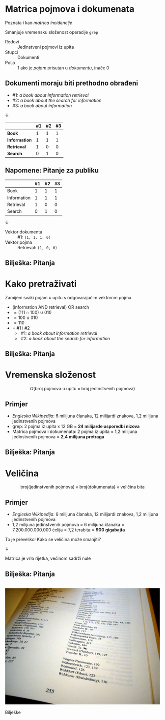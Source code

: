 # Matrica pojmova i dokumenata

Poznata i kao _matrica incidencije_

Smanjuje vremensku složenost operacije `grep`

<dl>
  <dt>Redovi</dt>
  <dd>Jedinstveni pojmovi iz upita</dd>

  <dt>Stupci</dt>
  <dd>Dokumenti</dd>

  <dt>Polja</dt>
  <dd>1 ako je <em>pojam</em> prisutan u <em>dokumentu</em>, inače 0</dd>
</dl>

Dokumenti moraju biti prethodno obrađeni
---

<!-- .slide: class="audience-question" -->

* \#1: _a book about information retrieval_
* \#2: _a book about the search for information_
* \#3: _a book about information_

&darr;

|                 | #1                                                           | #2                                                           | #3                                                            |
|-----------------|--------------------------------------------------------------|--------------------------------------------------------------|---------------------------------------------------------------|
| **Book**        | 1<!-- .element: class="fragment" data-fragment-index="1" --> | 1<!-- .element: class="fragment" data-fragment-index="5" --> | 1<!-- .element: class="fragment" data-fragment-index="9" -->  |
| **Information** | 1<!-- .element: class="fragment" data-fragment-index="2" --> | 1<!-- .element: class="fragment" data-fragment-index="6" --> | 1<!-- .element: class="fragment" data-fragment-index="10" --> |
| **Retrieval**   | 1<!-- .element: class="fragment" data-fragment-index="3" --> | 0<!-- .element: class="fragment" data-fragment-index="7" --> | 0<!-- .element: class="fragment" data-fragment-index="11" --> |
| **Search**      | 0<!-- .element: class="fragment" data-fragment-index="4" --> | 1<!-- .element: class="fragment" data-fragment-index="8" --> | 0<!-- .element: class="fragment" data-fragment-index="12" --> |

Napomene:
Pitanje za publiku
---

<!-- .slide: class="audience-question" -->

|             | #1 | #2 | #3 |
|-------------|----|----|----|
| Book        | 1  | 1  | 1  |
| Information | 1  | 1  | 1  |
| Retrieval   | 1  | 0  | 0  |
| Search      | 0  | 1  | 0  |

&darr;

<dl>
  <dt>Vektor dokumenta</dt>
  <dd>#1: <code>(1, 1, 1, 0)</code><!-- .element: class="fragment" --></dd>
  
  <dt>Vektor pojma</dt>
  <dd>Retrieval: <code>(1, 0, 0)</code><!-- .element: class="fragment" --></dd>
</dl>

Bilješka:
Pitanja
---

<!-- .slide: class="audience-question" -->

# Kako pretraživati

Zamijeni svaki pojam u upitu s odgovarajućim vektorom pojma

* $\text{(information AND retrieval) OR search}$ <!-- .element: class="fragment" -->
* $= (111 \cap 100) \cup 010$ <!-- .element: class="fragment" -->
* $= 100 \cup 010$ <!-- .element: class="fragment" -->
* $= 110$ <!-- .element: class="fragment" -->
* = \#1 i \#2 <!-- .element: class="fragment" -->
    * &shy;<!-- .element: class="fragment" --> \#1: _a book about information retrieval_
    * &shy;<!-- .element: class="fragment" --> \#2: _a book about the search for information_


<!-- .element: style="list-style-type: none;" -->

Bilješka:
Pitanja
---

<!-- .slide: class="audience-question" -->

# Vremenska složenost

 $$O(\text{broj pojmova u upitu} \times \text{broj jedinstvenih pojmova})$$<!-- .element: class="fragment" data-fragment-index="1" -->

## <!-- .element: class="fragment" data-fragment-index="2" -->Primjer

* &shy;<!-- .element: class="fragment" data-fragment-index="2" -->*Engleska Wikipedija*: 6 milijuna članaka, 12 milijardi znakova, 1,2 milijuna
  jedinstvenih pojmova
* &shy;<!-- .element: class="fragment" data-fragment-index="2" -->grep: 2 pojma iz upita x 12 GB = **24 milijarde usporedbi nizova**
* &shy;<!-- .element: class="fragment" data-fragment-index="3" -->Matrica pojmova i dokumenata: 2 pojma iz upita &times; 1,2 milijuna
  jedinstvenih pojmova = **2,4 milijuna pretraga**

Bilješka:
Pitanja
---

<!-- .slide: class="audience-question" -->

# Veličina

$$\text{broj(jedinstvenih pojmova)} \times \text{broj(dokumenata)} \times \text{veličina bita}$$<!-- .element: class="fragment" data-fragment-index="1" -->

## <!-- .element: class="fragment" data-fragment-index="2" -->Primjer

* &shy;<!-- .element: class="fragment" data-fragment-index="2" -->*Engleska Wikipedija*: 6 milijuna članaka, 12 milijardi znakova, 1,2 milijuna
  jedinstvenih pojmova
* &shy;<!-- .element: class="fragment" data-fragment-index="3" -->1,2 milijuna jedinstvenih pojmova &times; 6 milijuna članaka =
  7.200.000.000.000 ćelija = 7,2 terabita = **900 gigabajta**

To je preveliko! Kako se veličina može smanjiti?<!-- .element: class="fragment" data-fragment-index="4" -->

&darr;<!-- .element: class="fragment" data-fragment-index="5" -->

&shy;<!-- .element: class="fragment" data-fragment-index="5" -->Matrica je vrlo rijetka, većinom sadrži nule

Bilješka:
Pitanja
---
&shy;<!-- .element: class="stretch" --> ![...](images/buch-index.png)

Bilješke
